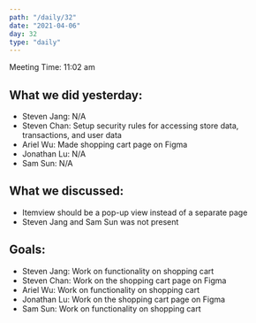 ```yaml
---
path: "/daily/32"
date: "2021-04-06"
day: 32
type: "daily"
---
```


<!-- Output copied to clipboard! -->


Meeting Time: 11:02 am


## What we did yesterday:



*   Steven Jang: N/A
*   Steven Chan: Setup security rules for accessing store data, transactions, and user data
*   Ariel Wu: Made shopping cart page on Figma
*   Jonathan Lu: N/A
*   Sam Sun: N/A


## What we discussed:



*   Itemview should be a pop-up view instead of a separate page
*   Steven Jang and Sam Sun was not present


## Goals:



*   Steven Jang: Work on functionality on shopping cart
*   Steven Chan: Work on the shopping cart page on Figma
*   Ariel Wu: Work on functionality on shopping cart
*   Jonathan Lu: Work on the shopping cart page on Figma
*   Sam Sun: Work on functionality on shopping cart